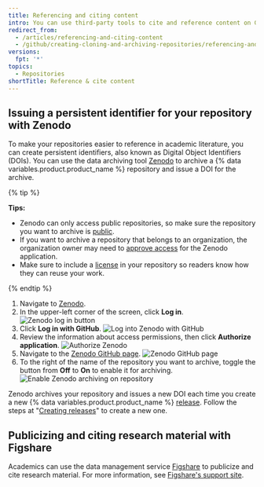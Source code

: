```yaml
---
title: Referencing and citing content
intro: You can use third-party tools to cite and reference content on GitHub.
redirect_from:
  - /articles/referencing-and-citing-content
  - /github/creating-cloning-and-archiving-repositories/referencing-and-citing-content
versions:
  fpt: '*'
topics:
  - Repositories
shortTitle: Reference & cite content
---
```

## Issuing a persistent identifier for your repository with Zenodo

To make your repositories easier to reference in academic literature, you can create persistent identifiers, also known as Digital Object Identifiers (DOIs). You can use the data archiving tool [Zenodo](https://zenodo.org/about) to archive a {% data variables.product.product_name %} repository and issue a DOI for the archive.

{% tip %}

**Tips:**
- Zenodo can only access public repositories, so make sure the repository you want to archive is [public](/articles/making-a-private-repository-public).
- If you want to archive a repository that belongs to an organization, the organization owner may need to [approve access](/articles/approving-oauth-apps-for-your-organization) for the Zenodo application.
- Make sure to include a [license](/articles/open-source-licensing) in your repository so readers know how they can reuse your work.

{% endtip %}

1. Navigate to [Zenodo](http://zenodo.org/).
2. In the upper-left corner of the screen, click **Log in**. ![Zenodo log in button](/assets/images/help/repository/zenodo_login.png)
3. Click **Log in with GitHub**. ![Log into Zenodo with GitHub](/assets/images/help/repository/zenodo_login_with_github.png)
4. Review the information about access permissions, then click **Authorize application**. ![Authorize Zenodo](/assets/images/help/repository/zenodo_authorize.png)
5. Navigate to the [Zenodo GitHub page](https://zenodo.org/account/settings/github/). ![Zenodo GitHub page](/assets/images/help/repository/zenodo_github_page.png)
6. To the right of the name of the repository you want to archive, toggle the button from **Off** to **On** to enable it for archiving. ![Enable Zenodo archiving on repository](/assets/images/help/repository/zenodo_toggle_on.png)

Zenodo archives your repository and issues a new DOI each time you create a new {% data variables.product.product_name %} [release](/articles/about-releases/). Follow the steps at "[Creating releases](/articles/creating-releases/)" to create a new one.

## Publicizing and citing research material with Figshare

Academics can use the data management service [Figshare](http://figshare.com) to publicize and cite research material. For more information, see [Figshare's support site](https://knowledge.figshare.com/articles/item/how-to-connect-figshare-with-your-github-account).
